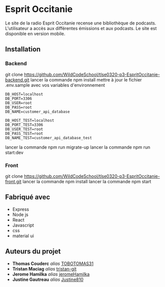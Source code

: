 # Esprit Occitanie

Le site de la radio Esprit Occitanie recense une bibliothèque de podcasts. L'utilisateur a accès aux différentes émissions et aux podcasts. Le site est disponible en version mobile. 

## Installation

### Backend
git clone https://github.com/WildCodeSchool/tlse0320-p3-EspritOccitanie-backend.git
lancer la commande npm install
mettre à jour le fichier .env.sample avec vos variables d'environnement
```
DB_HOST=localhost
DB_PORT=3306
DB_USER=root
DB_PASS=root
DB_NAME=customer_api_database

DB_HOST_TEST=localhost
DB_PORT_TEST=3306
DB_USER_TEST=root
DB_PASS_TEST=root
DB_NAME_TEST=customer_api_database_test
```

lancer la commande npm run migrate-up
lancer la commande npm run start:dev

### Front
git clone https://github.com/WildCodeSchool/tlse0320-p3-EspritOccitanie-front.git
lancer la commande npm install
lancer la commande npm start

## Fabriqué avec

* Express
* Node js
* React
* Javascript
* css
* material ui

## Auteurs du projet

* **Thomas Couderc** _alias_ [TOBOTOMAS31](https://github.com/TOBOTOMAS31)
* **Tristan Maciag** _alias_ [tristan-git](https://github.com/tristan-git)
* **Jerome Hamilka** _alias_ [jeromeHamilka](https://github.com/jeromeHamilka)
* **Justine Gautreau** _alias_ [Justine810](https://github.com/Justine810)
